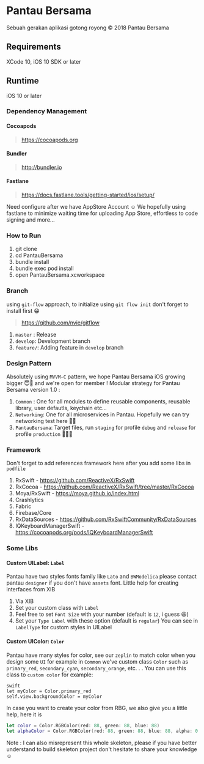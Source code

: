 #  Pantau Bersama

Sebuah gerakan aplikasi gotong royong  © 2018 Pantau Bersama  


## Requirements

XCode 10, iOS 10 SDK or later

## Runtime

iOS 10 or later

### Dependency Management

#### Cocoapods

> https://cocoapods.org

#### Bundler

> http://bundler.io

#### Fastlane

>https://docs.fastlane.tools/getting-started/ios/setup/

Need configure after we have AppStore Account ☺️ 
We hopefully using fastlane to minimize waiting time for uploading App Store, effortless to code signing and more... 

### How to Run

1. git clone 
1. cd PantauBersama
1. bundle install
1. bundle exec pod install
1. open PantauBersama.xcworkspace

### Branch
using `git-flow` approach, to initialize using `git flow init` don't forget to install first 😁

>https://github.com/nvie/gitflow

1. `master` : Release 
1. `develop`: Development branch
1. `feature/`: Adding feature in `develop` branch

### Design Pattern
Absolutely using `MVVM-C` pattern, we hope Pantau Bersama iOS growing bigger 😇🥇 and we're open for member !
Modular strategy for Pantau Bersama version 1.0 :

1. `Common` : One for all modules to define reusable components, reusable library, user defautls, keychain etc...
1. `Networking`: One for all microservices in Pantau. Hopefully we can try networking test here 🏄‍♂️
1. `PantauBersama`: Target files, run `staging` for profile `debug` and `release` for profile `production` 👨🏻‍💻

### Framework
Don't forget to add references framework here after you add some libs in `podfile`

1. RxSwift - https://github.com/ReactiveX/RxSwift
1. RxCocoa - https://github.com/ReactiveX/RxSwift/tree/master/RxCocoa
1. Moya/RxSwift - https://moya.github.io/index.html
1. Crashlytics 
1. Fabric
1. Firebase/Core
1. RxDataSources - https://github.com/RxSwiftCommunity/RxDataSources
1. IQKeyboardManagerSwift -https://cocoapods.org/pods/IQKeyboardManagerSwift


### Some Libs
#### Custom UILabel:  `Label`
Pantau have two styles fonts family like `Lato` and `BWModelica` please contact pantau `designer` if you don't have `assets` font. Little help for creating interfaces from XIB

1. Via XIB
1. Set your custom class with `Label`
1. Feel free to set `Font Size` with your number (default is `12`, i guess :laughing:)
1. Set your `Type Label` with these option (default is `regular`)
You can see in `LabelType` for custom styles in UILabel 

#### Custom UIColor: `Color`
Pantau have many styles for color, see our `zeplin` to match color when you design some `UI`
for example in `Common` we've custom class `Color` such as `primary_red`, `secondary_cyan`, `secondary_orange`, etc. . .
You can use this class to `custom color` for example:

```
swift
let myColor = Color.primary_red
self.view.backgroundColor = myColor
```
In case you want to create your color from RBG, we also give you a little help, here it is
```swift
let color = Color.RGBColor(red: 88, green: 88, blue: 88)
let alphaColor = Color.RGBColor(red: 88, green: 88, blue: 88, alpha: 0.4)
```
Note : I can also misrepresent this whole skeleton, please if you have better understand to build skeleton project don't hesitate to share your knowledge ☺️
